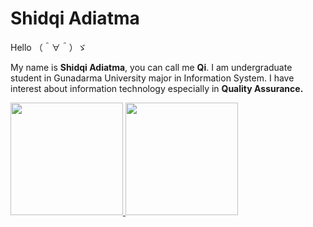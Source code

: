 # Shidqi Adiatma

Hello （＾∀＾）ゞ

My name is **Shidqi Adiatma**, you can call me **Qi**.
I am undergraduate student in Gunadarma University major in Information System.
I have interest about information technology especially in **Quality Assurance.**

<p align="left">
<a href="https://github.com/joliefelicia">
  <img height="180em" src="https://github-readme-stats-eight-theta.vercel.app/api?username=shidqiadiatma&show_icons=true&theme=merko"/>
  <img height="180em" src="https://github-readme-stats-eight-theta.vercel.app/api/top-langs/?username=shidqiadiatma&layout=compact&langs_count=8&theme=merko"/>
</a>
</p>


<!---
shidqiadiatma/shidqiadiatma is a ✨ special ✨ repository because its `README.md` (this file) appears on your GitHub profile.
You can click the Preview link to take a look at your changes.
--->
